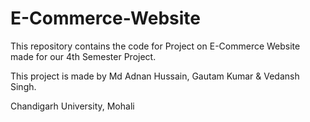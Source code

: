 # E-Commerce-Website
This repository contains the code for Project on E-Commerce Website made for our 4th Semester Project.

This project is made by Md Adnan Hussain, Gautam Kumar & Vedansh Singh.

Chandigarh University, Mohali